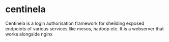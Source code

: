 # centinela
Centinela is a login authorisation framework for sheilding exposed endpoints of various services like mesos, hadoop etc.
It is a webserver that works alongside nginx
